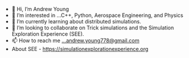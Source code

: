- 👋 Hi, I’m Andrew Young
- 👀 I’m interested in ...C++, Python, Aerospace Engineering, and Physics
- 🌱 I’m currently learning about distributed simulations.
- 💞️ I’m looking to collaborate on Trick simulations and the Simulation Exploration Experience (SEE).
- 📫 How to reach me ...andrew.young778@gmail.com
- About SEE - https://simulationexplorationexperience.org

<!---
Andyj4586/Andyj4586 is a ✨ special ✨ repository because its `README.md` (this file) appears on your GitHub profile.
You can click the Preview link to take a look at your changes.
--->
